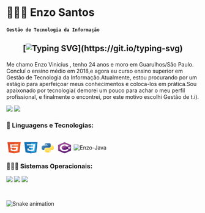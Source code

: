 

# 👨🏻‍🎓 Enzo Santos

**`Gestão de Tecnologia da Informação`**

<h2 align="center">

[![Typing SVG](https://readme-typing-svg.herokuapp.com?font='Comfortaa'&color=%23268F77&size=25&center=true&vCenter=true&height=35&lines=Olá+Pessoal+!;+Bem-vindos+ao+meu+perfil+!)](https://git.io/typing-svg)
 
</h2>


Me chamo Enzo Vinicius , tenho 24 anos e moro em Guarulhos/São Paulo. Concluí o ensino médio em 2018,e agora eu curso ensino superior em Gestão de Tecnologia da Informação.Atualmente, estou procurando por um estágio para aperfeiçoar meus conhecimentos e coloca-los em prática.Sou apaixonado por tecnologia( demorei um pouco para achar o meu perfil profissional, e finalmente o encontrei, por este motivo escolhi Gestão de t.i).


<p> 
     <a href = "mailto:enzoevbs@gmail.com"><img src="https://img.shields.io/badge/-Gmail-%23333?style=for-the-badge&logo=gmail&logoColor=white" target="_blank"></a>
 <a href="https://www.linkedin.com/in/enzo-santos-evbs/" target="_blank"><img src="https://img.shields.io/badge/-LinkedIn-%230077B5?style=for-the-badge&logo=linkedin&logoColor=white" target="_blank"></a> 
   

    
### 🤖 Linguagens e Tecnologias:
<div style="display: inline_block"><br>
 
  <img align="center" alt="Enzo-HTML" height="30" width="40" src="https://raw.githubusercontent.com/devicons/devicon/master/icons/html5/html5-original.svg">
  <img align="center" alt="Enzo-CSS" height="30" width="40" src="https://raw.githubusercontent.com/devicons/devicon/master/icons/css3/css3-original.svg">
  <img align="center" alt="Enzo-Python" height="30" width="40" src="https://raw.githubusercontent.com/devicons/devicon/master/icons/python/python-original.svg">
  <img align="center" alt="Enzo-Csharp" height="30" width="40" src="https://raw.githubusercontent.com/devicons/devicon/master/icons/csharp/csharp-original.svg">
  <img align ="center"alt="Enzo-Java" height="30" width="40" src="https://www.vectorlogo.zone/logos/java/java-icon.svg"
            
</div>
  


### 🧑🏻‍💻 Sistemas Operacionais:
 
 <a href="" target="_blank"><img src="https://img.shields.io/badge/Linux-FCC624?style=for-the-badge&logo=linux&logoColor=black" target="_blank"></a> 
 <a href="" target="_blank"><img src="https://img.shields.io/badge/Windows-0078D6?style=for-the-badge&logo=windows&logoColor=white" target="_blank"></a> 
 <a href="" target="_blank"><img src="https://img.shields.io/badge/Kali_Linux-557C94?style=for-the-badge&logo=kali-linux&logoColor=white" target ="_blank"><a>

<br/>




![Snake animation](https://github.com/Gchism94/Gchism94/raw/output/github-contribution-grid-snake-dark.svg?palette=github-dark)

 


 

 
